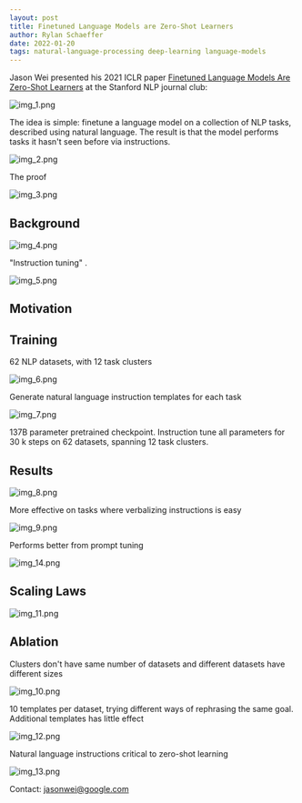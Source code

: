 ```yaml
---
layout: post
title: Finetuned Language Models are Zero-Shot Learners
author: Rylan Schaeffer
date: 2022-01-20
tags: natural-language-processing deep-learning language-models
---
```



Jason Wei presented his 2021 ICLR paper [Finetuned Language Models Are Zero-Shot Learners](https://arxiv.org/abs/2109.01652)
at the Stanford NLP journal club:

![img_1.png](2022-01-20-google-brain-flan/img_1.png)

The idea is simple: finetune a language model on a collection of NLP tasks, described using natural
language. The result is that the model performs tasks it hasn't seen before via instructions.

![img_2.png](2022-01-20-google-brain-flan/img_2.png)

The proof

![img_3.png](2022-01-20-google-brain-flan/img_3.png)

## Background

![img_4.png](2022-01-20-google-brain-flan/img_4.png)

"Instruction tuning" .

![img_5.png](2022-01-20-google-brain-flan/img_5.png)

## Motivation



## Training

62 NLP datasets, with 12 task clusters

![img_6.png](2022-01-20-google-brain-flan/img_6.png)

Generate natural language instruction templates for each task

![img_7.png](2022-01-20-google-brain-flan/img_7.png)

137B parameter pretrained checkpoint. Instruction tune all parameters for 30 k steps on 62 datasets,
spanning 12 task clusters.

## Results

![img_8.png](2022-01-20-google-brain-flan/img_8.png)

More effective on tasks where verbalizing instructions is easy

![img_9.png](2022-01-20-google-brain-flan/img_9.png)

Performs better from prompt tuning

![img_14.png](2022-01-20-google-brain-flan/img_14.png)

## Scaling Laws

![img_11.png](2022-01-20-google-brain-flan/img_11.png)


## Ablation

Clusters don't have same number of datasets and different datasets have different sizes


![img_10.png](2022-01-20-google-brain-flan/img_10.png)

10 templates per dataset, trying different ways of rephrasing the same goal. Additional
templates has little effect

![img_12.png](2022-01-20-google-brain-flan/img_12.png)

Natural language instructions critical to zero-shot learning

![img_13.png](2022-01-20-google-brain-flan/img_13.png)



Contact: jasonwei@google.com